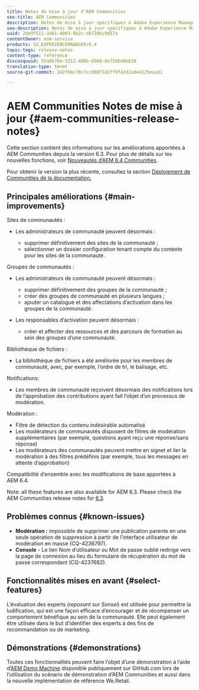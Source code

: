 ```yaml
---
title: Notes de mise à jour d’AEM Communities
seo-title: AEM Communities
description: Notes de mise à jour spécifiques à Adobe Experience Manager 6.4 Communities.
seo-description: Notes de mise à jour spécifiques à Adobe Experience Manager 6.4 Communities.
uuid: 2de9f511-2a61-4003-9b2c-d6728bc9d57a
contentOwner: msm-service
products: SG_EXPERIENCEMANAGER/6.4
topic-tags: release-notes
content-type: reference
discoiquuid: 55a0b70e-5212-408b-8560-6e758bd8bb10
translation-type: tm+mt
source-git-commit: 242f60c70c7cc00871d2ff9f42d2ade4125eaa31

---
```



# AEM Communities Notes de mise à jour {#aem-communities-release-notes}

Cette section contient des informations sur les améliorations apportées à AEM Communities depuis la version 6.3. Pour plus de détails sur les nouvelles fonctions, voir [Nouveautés d’AEM 6.4 Communities](/help/communities/whats-new-aem-communities.md).

Pour obtenir la version la plus récente, consultez la section [Déploiement de Communities de la documentation.](/help/communities/deploy-communities.md#latest-releases)

## Principales améliorations {#main-improvements}

Sites de communautés :

* Les administrateurs de communauté peuvent désormais :

   * supprimer définitivement des sites de la communauté ;
   * sélectionner un dossier configuration tenant compte du contexte pour les sites de la communauté.

Groupes de communautés :

* Les administrateurs de communauté peuvent désormais :

   * supprimer définitivement des groupes de la communauté ;
   * créer des groupes de communauté en plusieurs langues ;
   * ajouter un catalogue et des affectations d’activation dans les groupes de la communauté.

* Les responsables d’activation peuvent désormais :

   * créer et affecter des ressources et des parcours de formation au sein des groupes d’une communauté.

Bibliothèque de fichiers :

* La bibliothèque de fichiers a été améliorée pour les membres de communauté, avec, par exemple, l’ordre de tri, le balisage, etc.

Notifications:

* Les membres de communauté reçoivent désormais des notifications lors de l’approbation des contributions ayant fait l’objet d’un processus de modération.

Modération :

* Filtre de détection du contenu indésirable automatisé
* Les modérateurs de communautés disposent de filtres de modération supplémentaires (par exemple, questions ayant reçu une réponse/sans réponse)
* Les modérateurs des communautés peuvent mettre en signet et lier la modération à des filtres prédéfinis (par exemple, tous les messages en attente d’approbation)

Compatibilité d’ensemble avec les modifications de base apportées à AEM 6.4.

Note: all these features are also available for AEM 6.3. Please check the AEM Communities release notes for [6.3](https://helpx.adobe.com/experience-manager/6-3/release-notes.html).

## Problèmes connus {#known-issues}

* **Modération :** impossible de supprimer une publication parente en une seule opération de suppression à partir de l’interface utilisateur de modération en masse (CQ-4236797).
* **Console** - Le lien Nom d’utilisateur ou Mot de passe oublié redirige vers la page de connexion au lieu du formulaire de récupération du mot de passe correspondant (CQ-4237682).

## Fonctionnalités mises en avant {#select-features}

L’évaluation des experts (*reposant sur Sensei*) est utilisée pour permettre la ludification, qui est une façon efficace d’encourager et de récompenser un comportement bénéfique au sein de la communauté. Elle peut également être utilisée dans le but d’identifier des experts à des fins de recommandation ou de marketing.

## Démonstrations {#demonstrations}

Toutes ces fonctionnalités peuvent faire l’objet d’une démonstration à l’aide d’[AEM Demo Machine](https://github.com/Adobe-Marketing-Cloud/aem-demo-machine/wiki) disponible publiquement sur GitHub.com lors de l’utilisation du scénario de démonstration d’AEM Communities et aussi dans la nouvelle implémentation de référence We.Retail.
